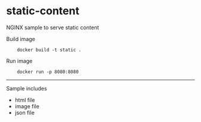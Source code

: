 # static-content

NGINX sample to serve static content

Build image

        docker build -t static .

Run image

        docker run -p 8080:8080 
----

Sample includes

- html file
- image file
- json file
